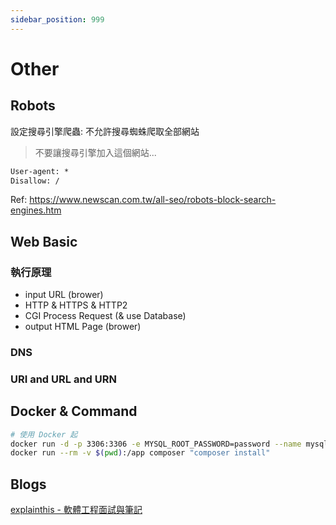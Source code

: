 ```yaml
---
sidebar_position: 999
---
```


# Other

## Robots
設定搜尋引擎爬蟲: 不允許搜尋蜘蛛爬取全部網站
> 不要讓搜尋引擎加入這個網站...

```txt title=robots.txt
User-agent: *
Disallow: /
```
Ref: https://www.newscan.com.tw/all-seo/robots-block-search-engines.htm

## Web Basic
### 執行原理
- input URL (brower)
- HTTP & HTTPS & HTTP2
- CGI Process Request (& use Database)
- output HTML Page (brower)

### DNS

### URI and URL and URN

## Docker & Command
```bash
# 使用 Docker 起
docker run -d -p 3306:3306 -e MYSQL_ROOT_PASSWORD=password --name mysql mysql
docker run --rm -v $(pwd):/app composer "composer install"
```

## Blogs
[explainthis - 軟體工程面試與筆記](https://www.explainthis.io/zh-hant)